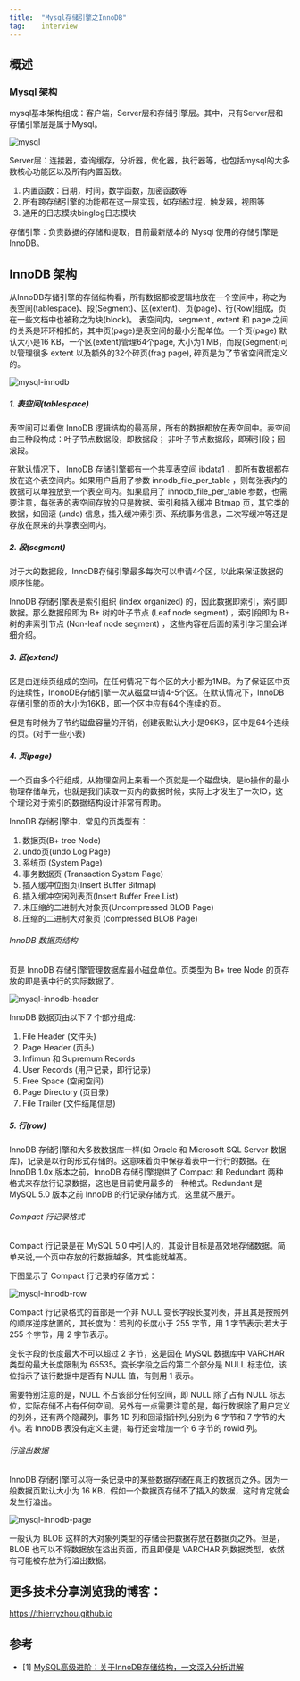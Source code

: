 ```yaml
---
title:  "Mysql存储引擎之InnoDB"
tag:    interview
---
```


## 概述

### Mysql 架构

mysql基本架构组成：客户端，Server层和存储引擎层。其中，只有Server层和存储引擎层是属于Mysql。

![mysql](/assets/images/posts/mysql-stack.png)

Server层：连接器，查询缓存，分析器，优化器，执行器等，也包括mysql的大多数核心功能区以及所有内置函数。
1. 内置函数：日期，时间，数学函数，加密函数等
2. 所有跨存储引擎的功能都在这一层实现，如存储过程，触发器，视图等
3. 通用的日志模块binglog日志模块

存储引擎：负责数据的存储和提取，目前最新版本的 Mysql 使用的存储引擎是 InnoDB。

## InnoDB 架构
从InnoDB存储引擎的存储结构看，所有数据都被逻辑地放在一个空间中，称之为表空间(tablespace)、段(Segment)、区(extent)、页(page)、行(Row)组成，页在一些文档中也被称之为块(block)。
表空间内，segment , extent 和 page 之间的关系是环环相扣的，其中页(page)是表空间的最小分配单位。一个页(page) 默认大小是16 KB，一个区(extent)管理64个page, 大小为1 MB，而段(Segment)可以管理很多 extent 以及额外的32个碎页(frag page), 碎页是为了节省空间而定义的。

![mysql-innodb](/assets/images/posts/mysql-innodb.png)

##### 1. 表空间(tablespace)

表空间可以看做 InnoDB 逻辑结构的最高层，所有的数据都放在表空间中。表空间由三种段构成：叶子节点数据段，即数据段；
非叶子节点数据段，即索引段；回滚段。

在默认情况下， InnoDB 存储引擎都有一个共享表空间 ibdata1 ，即所有数据都存放在这个表空间内。如果用户启用了参数 innodb_file_per_table ，则每张表内的数据可以单独放到一个表空间内。如果启用了 innodb_file_per_table 参数，也需要注意，每张表的表空间存放的只是数据、索引和插入缓冲 Bitmap 页，其它类的数据，如回滚 (undo) 信息，插入缓冲索引页、系统事务信息，二次写缓冲等还是存放在原来的共享表空间内。

##### 2. 段(segment)

对于大的数据段，InnoDB存储引擎最多每次可以申请4个区，以此来保证数据的顺序性能。

InnoDB 存储引擎表是索引组织 (index organized) 的，因此数据即索引，索引即数据。那么数据段即为 B+ 树的叶子节点 (Leaf node segment) ，索引段即为 B+ 树的非索引节点 (Non-leaf node segment) ，这些内容在后面的索引学习里会详细介绍。

##### 3. 区(extend)

区是由连续页组成的空间，在任何情况下每个区的大小都为1MB。为了保证区中页的连续性，InonoDB存储引擎一次从磁盘申请4-5个区。在默认情况下，InnoDB存储引擎的页的大小为16KB，即一个区中应有64个连续的页。

但是有时候为了节约磁盘容量的开销，创建表默认大小是96KB，区中是64个连续的页。(对于一些小表)

##### 4. 页(page)

一个页由多个行组成，从物理空间上来看一个页就是一个磁盘块，是io操作的最小物理存储单元，也就是我们读取一页内的数据时候，实际上才发生了一次IO，这个理论对于索引的数据结构设计非常有帮助。

InnoDB 存储引擎中，常见的页类型有：
1. 数据页(B+ tree Node)
2. undo页(undo Log Page)
3. 系统页 (System Page)
4. 事务数据页 (Transaction System Page)
5. 插入缓冲位图页(Insert Buffer Bitmap)
6. 插入缓冲空闲列表页(Insert Buffer Free List)
7. 未压缩的二进制大对象页(Uncompressed BLOB Page)
8. 压缩的二进制大对象页 (compressed BLOB Page)

###### InnoDB 数据页结构

页是 InnoDB 存储引擎管理数据库最小磁盘单位。页类型为 B+ tree Node 的页存放的即是表中行的实际数据了。

![mysql-innodb-header](/assets/images/posts/mysql-innodb-header.png)

InnoDB 数据页由以下 7 个部分组成:
1. File Header (文件头)
2. Page Header (页头)
3. Infimun 和 Supremum Records
4. User Records (用户记录，即行记录)
5. Free Space (空闲空间)
6. Page Directory (页目录)
7. File Trailer (文件结尾信息)

##### 5. 行(row)

InnoDB 存储引擎和大多数数据库一样(如 Oracle 和 Microsoft SQL Server 数据库)，记录是以行的形式存储的。这意味着页中保存着表中一行行的数据。在 InnoDB 1.0x 版本之前，InnoDB 存储引擎提供了 Compact 和 Redundant 两种格式来存放行记录数据，这也是目前使用最多的一种格式。Redundant 是 MySQL 5.0 版本之前 InnoDB 的行记录存储方式，这里就不展开。

###### Compact 行记录格式

Compact 行记录是在 MySQL 5.0 中引人的，其设计目标是髙效地存储数据。简单来说,一个页中存放的行数据越多，其性能就越髙。

下图显示了 Compact 行记录的存储方式：

![mysql-innodb-row](/assets/images/posts/mysql-innodb-row.png)

Compact 行记录格式的首部是一个非 NULL 变长字段长度列表，并且其是按照列的顺序逆序放置的，其长度为：若列的长度小于 255 字节，用 1 字节表示;若大于 255 个字节，用 2 字节表示。

变长字段的长度最大不可以超过 2 字节，这是因在 MySQL 数据库中 VARCHAR 类型的最大长度限制为 65535。变长字段之后的第二个部分是 NULL 标志位，该位指示了该行数据中是否有 NULL 值，有则用 1 表示。

需要特别注意的是，NULL 不占该部分任何空间，即 NULL 除了占有 NULL 标志位，实际存储不占有任何空间。另外有一点需要注意的是，每行数据除了用户定义的列外，还有两个隐藏列，事务 1D 列和回滚指针列,分别为 6 字节和 7 字节的大小。若 InnoDB 表没有定义主键，每行还会增加一个 6 字节的 rowid 列。

###### 行溢出数据

InnoDB 存储引擎可以将一条记录中的某些数据存储在真正的数据页之外。因为一般数据页默认大小为 16 KB，假如一个数据页存储不了插入的数据，这时肯定就会发生行溢出。

![mysql-innodb-page](/assets/images/posts/mysql-innodb-page.png)

一般认为 BLOB 这样的大对象列类型的存储会把数据存放在数据页之外。但是，BLOB 也可以不将数据放在溢出页面，而且即便是 VARCHAR 列数据类型，依然有可能被存放为行溢出数据。

## 更多技术分享浏览我的博客：  
https://thierryzhou.github.io

## 参考
- [1] [MySQL高级进阶：关于InnoDB存储结构，一文深入分析讲解](https://www.51cto.com/article/673996.html)